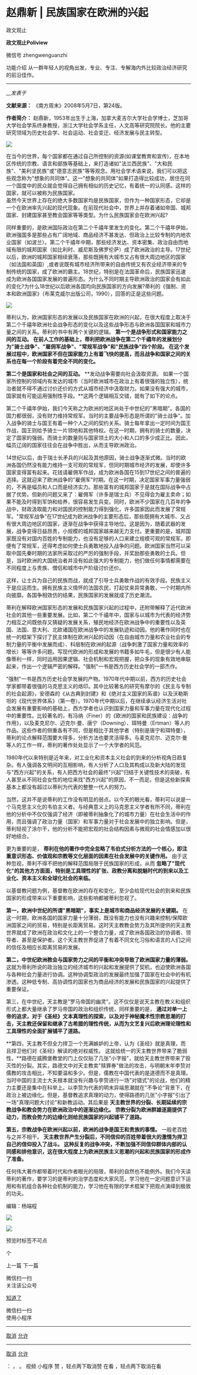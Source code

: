 

#  赵鼎新 | 民族国家在欧洲的兴起

政文观止  

**政文观止Poliview** 

微信号 zhengwenguanzhi

功能介绍 从一群年轻人的视角出发，专业、专注、专解海内外比较政治经济研究的前沿佳作。

____

___发表于_


**文献来源：** 《南方周末》2008年5月7日，第24版。

 **作者简介：**
赵鼎新，1953年出生于上海，加拿大麦吉尔大学社会学博士，芝加哥大学社会学系终身教授，浙江大学社会学系主任，人文高等研究院院长。他的主要研究领域为历史社会学、社会运动、社会变迁、经济发展与民主转型。

![](/images/407/2.jpeg)

  

  

  

  
在当今的世界，每个国家都在通过自己所控制的资源(如课堂教育和宣传)，在本地区传统的宗教、语言和部族等基础上，来打造诸如"法兰西民族"、"大和民族"、"美利坚民族"或"德意志民族"等等观念。用社会学术语来说，我们可以把这些观念称为"想象的共同体"。这一"想象的共同体"如果打造得比较成功，居住在同一个国度中的民众就会觉得自己拥有相似的历史记忆，有着统一的认同感。这样的国家，就可以被称为民族国家。  
虽然今天世界上存在的绝大多数国家均是民族国家，但作为一种国家形态，它却是一个在欧洲率先兴起的现代现象。在前现代社会中，世界上并存着诸如帝国、城邦国家、封建国家甚至教会国家等等类型。为什么民族国家会在欧洲兴起?  

同样重要的，是欧洲国际政治在第二个千禧年里发生的变化。第二个千禧年伊始，欧洲强国多是那些占有广阔地域、商品经济不甚发达、但政治上比较专制的内地农业国家（如波兰）。第二个千禧年中期，那些经济发达、资本密集、政治自由而地域有限的城邦国家（如比利时、威尼斯及佛罗伦萨）成了欧洲政治的主导。17世纪以后，欧洲的城邦国家相续衰落，那些既拥有大城市又占有很大周边地区的国家（如法国和英国）,或者说既有城市经济所带来的自由传统又有农业经济带来的专制传统的国家，成了欧洲的霸主。18世纪，特别是在法国革命后，民族国家迅速成为欧洲各国国家发展的普遍形态。为什么不同时期主导欧洲政治的国家会有如此的变化?为什么18世纪以后欧洲各国均向民族国家的方向发展?蒂利的《强制、资本和欧洲国家》（布莱克威尔出版公司，1990），回答的正是这些问题。

  

![](/images/407/3.jpeg)

  

蒂利认为，欧洲国家形态的发展以及民族国家在欧洲的兴起，在很大程度上取决于第二个千禧年欧洲社会战争形态的变化以及这些战争形态与欧洲各国国家和城市力量之间的关系。蒂利的书中有两个关键的逻辑。
**第一个是战争形式和国家能力之间的互动。**
**在前人工作的基础上，蒂利把欧洲战争在第二个千禧年的发展划分为"骑士战争"、"雇佣军战争"、"常规军战争"和"民族战争"四个阶段。**
**在这个发展过程中，欧洲国家不但在国家能力上有着飞快的提高，而且战争和国家之间的关系也在每一个阶段有着完全不同的变化。**

  

 **第二个是国家和社会之间的互动。** **发动战争需要向社会汲取资源。
如果一个国家所控制的领域内有发达的城市（当时欧洲城市在政治上有着很强的独立性），统治者就不得不通过讨价还价的方式从城市经济中汲取财力。如果没有强大的城市，国家就有可能运用强制性手段。**这两个逻辑相互交错，就有了如下的论点。

  

第二个千禧年伊始，我们今天称之为欧洲的地区尚处于中世纪的"黑暗期"。各国的国力都很弱，没有财力维持常规军。当时的主要战争形态是所谓的"骑士战争"。加入战争的骑士与国王有着一种个人之间的契约关系。骑士每年拿出一定时间为国王作战，国王则给予骑士一片领地和其他特权。在这一时期，拥有的骑士的数量，决定了国家的强弱。而骑士的数量则与国家领土的大小和人口的多少成正比。因此，幅员辽阔的国家往往会在战争中胜出，从而主导欧洲政治。

  

14世纪以后，由于瑞士长矛兵的兴起及其他原因，骑士战争逐渐式微。当时的欧洲各国仍然没有能力维持一支可观的常规军，但同时期城市经济的发展，却使许多国家变得富有起来。花钱请雇佣军作战，成为欧洲各国在15到17世纪之间的普遍的选择。这就迎来了欧洲战争的"雇佣军"时期。在这一时期，决定国家军事力量强弱的，不再是幅员和人口而是经济实力。那些富有的城邦国家于是就在国际战争中占据了优势。但新的问题又来了：雇佣军（许多是瑞士兵）不见得会为雇主卖命；如果不能及时得到军饷和给养，很容易发生兵变。同时，欧洲不少国家在几百年的争战中，财政汲取能力和对国民的控制能力得到强化，许多国家因此而发展了常规军。"常规军战争"在17世纪成为欧洲战争的主要形态后，那些既拥有大城市、又占有很大周边地区的国家，逐渐在战争中获得主导地位。这是因为，随着武器的发展，战争变得日益昂贵，小规模的城邦国家越来越无力支付。更重要的是，城邦国家既没有对国内百姓的专制能力，也没有足够的人口来建立规模可观的常规军。即便有了常规军，还得考虑如何使士兵勇敢地投入战争的问题。欧洲国家当然可以采取中国先秦时期的法家所采取过的严厉的强制手段，并奖励那些勇敢的士兵。但是，当时欧洲的大国统治者并没有如此强大的专制能力，他们做任何事情都需要在不同程度上与贵族、僧侣和城市中产阶级讨价还价。

  

这样，让士兵为自己的民族而战，就成了引导士兵勇敢作战的有效手段。民族主义于是应运而生。拥有民族主义情怀的法国农民，打起仗来异常勇敢，一个时期内所向披靡。各国争相效仿的结果，民族国家的发展就成了历史潮流。

  

蒂利在解释欧洲国家形态的发展和民族国家兴起的过程中，还附带解释了近代欧洲社会的其他一些重要发展。比如，第二个千禧年中，国家与以城市为代表的经济势力相互之间既依存又猜疑的发展关系，殖民地经济在欧洲战争中的重要性以及英国、法国、意大利、北欧诸国在欧洲战争中的发展轨迹和动因。他的著作同时也在统一的框架下探讨了民主体制在欧洲兴起的动因（在自由城市力量和农业社会的专制力量的平衡中发展而成）、科层制在欧洲的起源（战争刺激了国家力量和效率的增长）等等许多问题。写现代欧洲的形成和发展的书籍多如牛毛，但是很少有人能像蒂利一样，同时运用因果逻辑、社会机制和宏观把握，把众多的现象有效地串联起来，作出一个逻辑严密的解释。"强制"一书是西方历史社会学的一部杰作。

  

"强制"一书是西方历史社会学发展的产物。1970年代中期以前，西方的历史社会学家都带着很强的马克思主义的烙印。其中比较著名的研究有摩尔的《民主与专制的社会起源》，安德森的《从古典到封建》和《绝对主义国家的系谱》以及沃勒斯坦的《现代世界体系》（第一卷）。1970年代中期以后，在继续承认经济生活对社会发展有重要影响的基础上，西方学者也认识到国家力量和军事力量在现代化过程中的重要性。比较著名的，有冯纳（Finer）的《欧洲的国家和民族建设：战争的作用》，以及麦克尼尔、迈克尔·曼、唐宁（Downing）、珥特曼（Ertman）等人的作品。这些作者的侧重各有不同，但是相比于其他学者（特别是唐宁和珥特曼），蒂利的论点解释范围要大得多，分析方法也要灵活得多。与麦克尼尔、迈克尔·曼等人的工作一样，蒂利的著作处处显示了一个大学者的风范。

  

1980年代以来特别是近年来，对工业化和资本主义社会的到来的分析视角日趋复杂。有人强调各文明间的互相影响，有人分析了人口及其构成以及新大陆的发现与"西方兴起"的关系，有人把西方社会的最终"兴起"归结于关键性技术的突破，有人甚至从不同社会女性的地位来找"西方兴起"的原因，不一而足。但是这些新探索基本上都没有超过以蒂利为代表的整整一代人的努力。

  

当然，这并不是说蒂利的工作没有明显的弱点。以今天的眼光看，蒂利可以说是一个马克思主义化的韦伯主义者。与经典意义上的马克思主义学者有所不同，蒂利在他的分析中不仅仅强调了经济（即被蒂利抽象化了的城市力量）在社会生活中的作用，而且强调了政治力量（国家）和军事力量对于社会发展中的独立影响。但是，蒂利轻视了涂尔干，他的分析不能把宏观的社会结构因素与微观的社会情感加以很好地结合。

  

更为重要的是， **蒂利在他的著作中完全忽略了韦伯式分析方法的一个核心，即注重意识形态、价值观和宗教等文化层面的因素在社会发展中的关键作用。**
由于这种忽视，蒂利不得不把他的解释范围局限于民族国家的形成，从而
**忽略了"现代化"的其他方方面面，特别是工具理性的扩张、政教分离和脱魅时代的到来以及工业化、资本主义和全球化社会的来临。**

  

以基督教问题为例，基督教在欧洲的存在和变化，至少会给现代社会的到来和民族国家的形成带来以下重要影响，这些影响都被蒂利忽视了。

  

 **第一，欧洲中世纪的所谓"黑暗期"，事实上是城市和商品经济发展的关键期。**
在这一时期，欧洲各国的国家力量十分薄弱，既没有能力也没有兴趣来控制/保障欧洲国家之间的贸易，特别是长距离贸易。这时天主教教会势力及其所提供的天主教世界就成了欧洲在政治和文化上的一个整合力量，成了欧洲各国政治的协调者、领导者、甚至是保护者。这个天主教世界促进了有着不同文化习俗和语言的人们之间的信任及相应长距离贸易的发展。

  

 **第二，中世纪欧洲教会与国家势力之间的平衡和冲突导致了欧洲国家力量的薄弱。**
这就为蒂利所说的政治独立的经济城市的兴起和发展提供了契机，也迫使欧洲各国与各种社会力量进行协调。这种协调型政治的发展最终加强了国家在社会中的有机渗透。这种低专制、高协调性的国家也为商品经济的发展和民族国家的兴起提供了重要保证。

  

第三，在中世纪，天主教是"罗马帝国的幽灵"。这不仅仅是说天主教在教义和组织形式上都大量继承了罗马帝国的政治和组织传统，同样重要的是，
**通过对单一上帝的追求，对于《圣经》文本真理性的探索，以及对于神秘魔术性宗教思潮的打击，天主教还保留和继承了古希腊的理性传统，从而为文艺复兴后欧洲理论理性和工具理性的全面扩展铺平了道路。**

  

 **第四，天主教不但全力捍卫一个充满嫉妒的上帝，认为《圣经》就是真理，而且捍卫他们对《圣经》解读的绝对权威性。
这就给统一的天主教世界带来了脆弱性。**路德在威腾堡教堂的门上仅仅贴了几张"小字报"，就给天主教世界带来了毁灭性的分裂。其实，路德文中对天主教卖"赎罪券"做法的攻击，与明朝末年李贽对儒教的攻击相比，不知要温和多少。但是，儒教在中国代表的是道德而不是真理。当时中国的主流士大夫根本就没有兴趣与李贽进行一场"对错式"的论战，他们的精力主要还是集中在科举上。以李贽为代表的明末异端思潮就在"不争论"背景下，在政治上被边缘化。但是，基督教追求真理的动力，使得路德的几张"小字报"引出了一场"真理问题大讨论"和新教运动。其后果是
**天主教世界的分裂、长期延续的宗教战争和教会势力在欧洲政治中的逐渐边缘化。**
**宗教分裂为欧洲群雄逐鹿提供了动力，而教会势力的边缘化则给民族国家的兴起铺平了道路。**

  

 **第五，宗教战争在欧洲兴起以前，欧洲的战争是国王和贵族的事情。** 一般老百姓与之并不相干。
**天主教世界产生分裂后，不同信仰的百姓带着很大的激情为捍卫自己的信仰投入了战斗。
这种反复的战争冲突，不断加强不同信仰群体内部的认同感和排他意识，这在很大程度上为欧洲民族主义思潮的兴起和民族国家的形成作了准备。**

  

任何伟大著作都带着时代和作者眼光的局限，蒂利的自然也不能例外。我们今天读蒂利的著作，要学习的是蒂利的治学态度和大家风范，学习他在一定问题意识下运用和有机组合各种社会机制的能力，学习他在有限的学术框架下把观点演绎到极致的功夫。

  

编辑：杨端程

  

  
![](/images/407/4.jpeg)

  

![](/images/407/5.jpeg)

  

预览时标签不可点



个

上一篇 下一篇



微信扫一扫  
关注该公众号

[知道了](javascript:;)

 微信扫一扫  
使用小程序

****

[取消](javascript:void\(0\);) [允许](javascript:void\(0\);)

****

[取消](javascript:void\(0\);) [允许](javascript:void\(0\);)

： ， 。 视频 小程序 赞 ，轻点两下取消赞 在看 ，轻点两下取消在看

